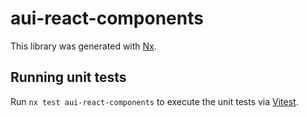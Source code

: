 # aui-react-components

This library was generated with [Nx](https://nx.dev).

## Running unit tests

Run `nx test aui-react-components` to execute the unit tests via [Vitest](https://vitest.dev/).
